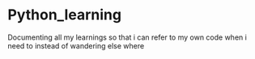 # Python_learning
Documenting all my learnings so that i can refer to my own code when i need to instead of wandering else where
